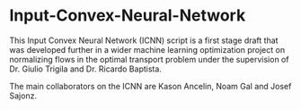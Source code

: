 # Input-Convex-Neural-Network
This Input Convex Neural Network (ICNN) script is a first stage draft that was developed further in a wider machine learning optimization project on normalizing flows in the optimal transport problem under the supervision of Dr. Giulio Trigila and Dr. Ricardo Baptista. 

The main collaborators on the ICNN are Kason Ancelin, Noam Gal and Josef Sajonz.
